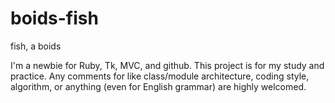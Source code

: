 boids-fish
==========

fish, a boids

I'm a newbie for Ruby, Tk, MVC, and github. This project is for my study and
practice. Any comments for like class/module architecture, coding style,
algorithm, or anything (even for English grammar) are highly welcomed.
